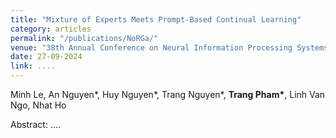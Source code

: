 ```yaml
---
title: "Mixture of Experts Meets Prompt-Based Continual Learning"
category: articles
permalink: "/publications/NoRGa/"
venue: "38th Annual Conference on Neural Information Processing Systems (NeurIPS)"
date: 27-09-2024
link: ....
---
```


[comment]: <> (<a href="https://proceedings.mlr.press/v162/le22a.html">Arxiv</a>.)
Minh Le, An Nguyen\*, Huy Nguyen\*, Trang Nguyen\*, <b>Trang Pham\*</b>, Linh Van Ngo, Nhat Ho

Abstract: ....
